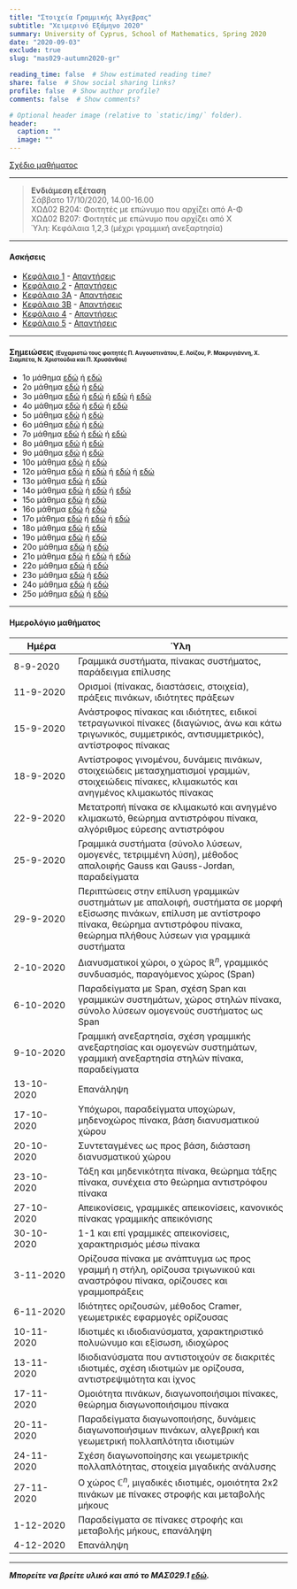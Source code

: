 ```yaml
---
title: "Στοιχεία Γραμμικής Άλγεβρας"
subtitle: "Χειμερινό Εξάμηνο 2020"
summary: University of Cyprus, School of Mathematics, Spring 2020
date: "2020-09-03"
exclude: true
slug: "mas029-autumn2020-gr"

reading_time: false  # Show estimated reading time?
share: false  # Show social sharing links?
profile: false  # Show author profile?
comments: false  # Show comments?

# Optional header image (relative to `static/img/` folder).
header:
  caption: ""
  image: ""
---
```


[Σχέδιο μαθήματος](/teaching/mas029/mas029.2_autumn_2020_syllabus.pdf)

---

> **Ενδιάμεση εξέταση**\
>Σάββατο 17/10/2020, 14.00-16.00\
ΧΩΔ02 Β204: Φοιτητές με επώνυμο που αρχίζει από Α-Φ\
ΧΩΔ02 Β207: Φοιτητές με επώνυμο που αρχίζει από Χ\
> Ύλη: Κεφάλαια 1,2,3 (μέχρι γραμμική ανεξαρτησία)

---

#### Ασκήσεις

- [Κεφάλαιο 1](/teaching/mas029/old/mas029_exercises_1.pdf) - [Απαντήσεις](/teaching/mas029/old/mas029_answers_1.pdf)
- [Κεφάλαιο 2](/teaching/mas029/old/mas029_exercises_2.pdf) - [Απαντήσεις](/teaching/mas029/old/mas029_answers_2.pdf)
- [Κεφάλαιο 3Α](/teaching/mas029/old/mas029_exercises_3a.pdf) - [Απαντήσεις](/teaching/mas029/old/mas029_answers_3a.pdf)
- [Κεφάλαιο 3Β](/teaching/mas029/old/mas029_exercises_3b.pdf) - [Απαντήσεις](/teaching/mas029/old/mas029_answers_3b.pdf)
- [Κεφάλαιο 4](/teaching/mas029/old/mas029_exercises_4.pdf) - [Απαντήσεις](/teaching/mas029/old/mas029_answers_4.pdf)
- [Κεφάλαιο 5](/teaching/mas029/old/mas029_exercises_5.pdf) - [Απαντήσεις](/teaching/mas029/old/mas029_answers_5.pdf)

---

#### Σημειώσεις <span style="font-size:0.7em;"> (Ευχαριστώ τους φοιτητές Π. Αυγουστινάτου, Ε. Λοίζου, Ρ. Μακρυγιάννη, Χ. Σιαμπέτα, Ν. Χριστούδια και Π. Χρυσάνθου)</span>

- 1ο μάθημα [εδώ](/teaching/mas029/MAS029-LECTURE1-7.9.2020_pc.pdf) ή [εδώ](/teaching/mas029/MAS029-LECTURE1-7.9.2020_nc.pdf)
- 2ο μάθημα [εδώ](/teaching/mas029/MAS029-LECTURE2-11.9.2020_pc.pdf) ή [εδώ](/teaching/mas029/MAS029-LECTURE2-11.9.2020_nc.pdf)
- 3ο μάθημα [εδώ](/teaching/mas029/MAS029-LECTURE-3-15.9.2020_pc.pdf) ή [εδώ](/teaching/mas029/Mas029_15-09-2020_cs.pdf) ή [εδώ](/teaching/mas029/mas029.15.09.20.pa.pdf) ή [εδώ](/teaching/mas029/MAS029-LECTURE-3-15.9.2020_nc.pdf)
- 4ο μάθημα [εδώ](/teaching/mas029/MAS029-LECTURE4-18.9.2020-pc.pdf) ή [εδώ](/teaching/mas029/mas029.18.09.20.pa.pdf) ή [εδώ](/teaching/mas029/MAS029-LECTURE4-18.9.2020-nc.pdf)
- 5ο μάθημα [εδώ](/teaching/mas029/MAS029-LECTURE5-22.9.2020_pc.pdf) ή [εδώ](/teaching/mas029/MAS029-LECTURE5-22.9.2020_nc.pdf)
- 6ο μάθημα [εδώ](/teaching/mas029/MAS029-LECTURE-6-25.9.2020_pc.pdf) ή [εδώ](/teaching/mas029/MAS029-LECTURE6-25.9.2020_nc.pdf)
- 7ο μάθημα [εδώ](/teaching/mas029/MAS029-LECTURE7-29.9.2020_pc.pdf) ή [εδώ](/teaching/mas029/mas029.29.09.20.pa.pdf) ή [εδώ](/teaching/mas029/MAS029-LECTURE7-29.9.2020_nc.pdf)
- 8ο μάθημα [εδώ](/teaching/mas029/MAS029-LECTURE8-2.10.2020_pc.pdf) ή [εδώ](/teaching/mas029/MAS029-LECTURE8-2.10.2020_nc.pdf)
- 9ο μάθημα [εδώ](/teaching/mas029/MAS029-LECTURE9-6.10.2020_pc.pdf) ή [εδώ](/teaching/mas029/MAS029-LECTURE9-6.10.2020_nc.pdf)
- 10ο μάθημα [εδώ](/teaching/mas029/MAS029-LECTURE10-9.10.2020_pc.pdf) ή [εδώ](/teaching/mas029/MAS029-LECTURE10-9.10.2020_nc.pdf)
- 12ο μάθημα [εδώ](/teaching/mas029/MAS029-LECTURE11-16.10.2020_pc.pdf) ή [εδώ](/teaching/mas029/MAS029-LECTURE11-16.10.2020_rm.pdf) ή [εδώ](/teaching/mas029/MAS029-LECTURE11-16.10.2020_el.pdf) ή [εδώ](/teaching/mas029/MAS029-LECTURE12-16.10.2020_nc.pdf)
- 13ο μάθημα [εδώ](/teaching/mas029/MAS029-LECTURE13-20.10.2020_pc.pdf) ή [εδώ](/teaching/mas029/MAS029-LECTURE13-20.10.2020_nc.pdf)
- 14ο μάθημα [εδώ](/teaching/mas029/MAS029-LECTURE14-23.10.2020_pc.pdf) ή [εδώ](/teaching/mas029/MAS029-LECTURE14-23.10.2020_el.pdf) ή [εδώ](/teaching/mas029/MAS029-LECTURE14-23.10.2020_nc.pdf)
- 15ο μάθημα [εδώ](/teaching/mas029/MAS029-LECTURE15-27.10.2020_pc.pdf) ή [εδώ](/teaching/mas029/MAS029-LECTURE15-27.10.2020_nc.pdf)
- 16ο μάθημα [εδώ](/teaching/mas029/MAS029-LECTURE16-30.10.2020_pc.pdf) ή [εδώ](/teaching/mas029/MAS029-LECTURE16-30.10.2020_nc.pdf)
- 17ο μάθημα [εδώ](/teaching/mas029/MAS029-LECTURE17-3.11.2020_pc.pdf) ή [εδώ](/teaching/mas029/MAS029-LECTURE17-3.11.2020_el.pdf) ή [εδώ](/teaching/mas029/MAS029-LECTURE17-3.11.2020_nc.pdf)
- 18ο μάθημα [εδώ](/teaching/mas029/MAS029-LECTURE18-6.11.2020_pc.pdf) ή [εδώ](/teaching/mas029/MAS029-LECTURE18-6.11.2020_nc.pdf)
- 19ο μάθημα [εδώ](/teaching/mas029/MAS029-LECTURE19-10.11.2020_pc.pdf) ή [εδώ](/teaching/mas029/MAS029-LECTURE19-10.11.2020_nc.pdf)
- 20ο μάθημα [εδώ](/teaching/mas029/MAS029-LECTURE20-13.11.2020_pc.pdf) ή [εδώ](/teaching/mas029/MAS029-LECTURE20-13.11.2020_nc.pdf)
- 21ο μάθημα [εδώ](/teaching/mas029/MAS029-LECTURE21-17.11.2020_pc.pdf) ή [εδώ](/teaching/mas029/MAS029-LECTURE21-17.11.2020_nc.pdf) ή [εδώ](/teaching/mas029/MAS029-LECTURE21-17.11.2020_cs.pdf)
- 22ο μάθημα [εδώ](/teaching/mas029/MAS029-LECTURE22-20.11.2020_pc.pdf) ή [εδώ](/teaching/mas029/MAS029-LECTURE22-20.11.2020_nc.pdf)
- 23ο μάθημα [εδώ](/teaching/mas029/MAS029-LECTURE23-24.11.2020_pc.pdf) ή [εδώ](/teaching/mas029/MAS029-LECTURE23-24.11.2020_nc.pdf)
- 24ο μάθημα [εδώ](/teaching/mas029/MAS029-LECTURE24-27.11.2020_pc.pdf) ή [εδώ](/teaching/mas029/MAS029-LECTURE24-27.11.2020_nc.pdf)
- 25ο μάθημα [εδώ](/teaching/mas029/MAS029-LECTURE25-1.12.2020_pc.pdf) ή [εδώ](/teaching/mas029/MAS029-LECTURE25-1.12.2020_nc.pdf)

---

#### Ημερολόγιο μαθήματος
| Ημέρα <div style="width:100px"></div> | Ύλη |
| ------------------------------------- | --- |
| 8-9-2020 | Γραμμικά συστήματα, πίνακας συστήματος, παράδειγμα επίλυσης|
| 11-9-2020 | Ορισμοί (πίνακας, διαστάσεις, στοιχεία), πράξεις πινάκων, ιδιότητες πράξεων |
| 15-9-2020 | Ανάστροφος πίνακας και ιδιότητες, ειδικοί τετραγωνικοί πίνακες (διαγώνιος, άνω και κάτω τριγωνικός, συμμετρικός, αντισυμμετρικός), αντίστροφος πίνακας |
| 18-9-2020 | Αντίστροφος γινομένου, δυνάμεις πινάκων, στοιχειώδεις μετασχηματισμοί γραμμών, στοιχειώδεις πίνακες, κλιμακωτός και ανηγμένος κλιμακωτός πίνακας |
| 22-9-2020 | Μετατροπή πίνακα σε κλιμακωτό και ανηγμένο κλιμακωτό, θεώρημα αντιστρόφου πίνακα, αλγόριθμος εύρεσης αντιστρόφου |
| 25-9-2020 | Γραμμικά συστήματα (σύνολο λύσεων, ομογενές, τετριμμένη λύση), μέθοδος απαλοιφής Gauss και Gauss-Jordan,  παραδείγματα |
| 29-9-2020 | Περιπτώσεις στην επίλυση γραμμικών συστημάτων με απαλοιφή, συστήματα σε μορφή εξίσωσης πινάκων, επίλυση με αντίστροφο πίνακα, θεώρημα αντιστρόφου πίνακα, θεώρημα πλήθους λύσεων για γραμμικά συστήματα |
| 2-10-2020 | Διανυσματικοί χώροι, ο χώρος $\mathbb{R}^n$, γραμμικός συνδυασμός, παραγόμενος χώρος (Span) |
| 6-10-2020 | Παραδείγματα με Span, σχέση Span και γραμμικών συστημάτων, χώρος στηλών πίνακα, σύνολο λύσεων ομογενούς συστήματος ως Span |
| 9-10-2020 | Γραμμική ανεξαρτησία, σχέση γραμμικής ανεξαρτησίας και ομογενών συστημάτων, γραμμική ανεξαρτησία στηλών πίνακα, παραδείγματα |
| 13-10-2020 | Επανάληψη |
| 17-10-2020 | Υπόχωροι, παραδείγματα υποχώρων, μηδενοχώρος πίνακα, βάση διανυσματικού χώρου |
| 20-10-2020 | Συντεταγμένες ως προς βάση, διάσταση διανυσματικού χώρου |
| 23-10-2020 | Τάξη και μηδενικότητα πίνακα, θεώρημα τάξης πίνακα, συνέχεια στο θεώρημα αντιστρόφου πίνακα |
| 27-10-2020 | Απεικονίσεις, γραμμικές απεικονίσεις, κανονικός πίνακας γραμμικής απεικόνισης |
| 30-10-2020 | 1-1 και επί γραμμικές απεικονίσεις, χαρακτηρισμός μέσω πίνακα |
| 3-11-2020  | Ορίζουσα πίνακα με ανάπτυγμα ως προς γραμμή η στήλη, ορίζουσα τριγωνικού και αναστρόφου πίνακα, ορίζουσες και γραμμοπράξεις |
| 6-11-2020  | Ιδιότητες οριζουσών, μέθοδος Cramer, γεωμετρικές εφαρμογές ορίζουσας |
| 10-11-2020 | Ιδιοτιμές κι ιδιοδιανύσματα, χαρακτηριστικό πολυώνυμο και εξίσωση, ιδιοχώρος |
| 13-11-2020 | Ιδιοδιανύσματα που αντιστοιχούν σε διακριτές ιδιοτιμές, σχέση ιδιοτιμών με ορίζουσα, αντιστρεψιμότητα και ίχνος |
| 17-11-2020 | Ομοιότητα πινάκων, διαγωνοποιήσιμοι πίνακες, θεώρημα διαγωνοποιήσιμου πίνακα |
| 20-11-2020 | Παραδείγματα διαγωνοποιήσης, δυνάμεις διαγωνοποιήσιμων πινάκων, αλγεβρική και γεωμετρική πολλαπλότητα ιδιοτιμών |
| 24-11-2020 | Σχέση διαγωνοποίησης και γεωμετρικής πολλαπλότητας, στοιχεία μιγαδικής ανάλυσης |
| 27-11-2020 | Ο χώρος $\mathbb{C}^n$, μιγαδικές ιδιοτιμές, ομοιότητα 2x2 πινάκων με πίνακες στροφής και μεταβολής μήκους |
| 1-12-2020  | Παραδείγματα σε πίνακες στροφής και μεταβολής μήκους, επανάληψη |
| 4-12-2020  | Επανάληψη |

---

***Μπορείτε να βρείτε υλικό και από το ΜΑΣ029.1 [εδώ](http://www.mas.ucy.ac.cy/~kleopatr/Home/teaching/mas029f20.html).***

